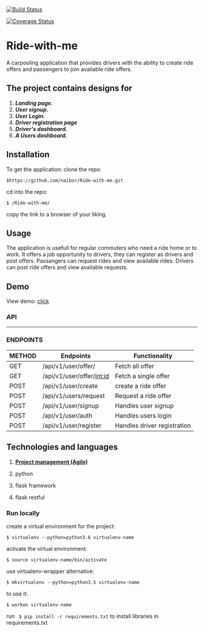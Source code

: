 
[![Build Status](https://travis-ci.org/naibor/Ride-with-me.svg?branch=Develop)](https://travis-ci.org/naibor/Ride-with-me)
<!-- travis badge -->
[![Coverage Status](https://coveralls.io/repos/github/naibor/Ride-with-me/badge.svg)](https://coveralls.io/github/naibor/Ride-with-me)
<!-- coverall badge -->

# Ride-with-me
A carpooling application that provides drivers with the ability to create ride offers and passengers to join available ride offers.
## The project contains designs for

 1. _**Landing page.**_
 2. _**User signup.**_
 3. _**User Login.**_
 4. _**Driver registration page**_
 5. _**Driver's dashboard.**_
 6. _**A Users dashboard.**_

## Installation

 To get the application:
clone the repo:
```
$https://github.com/naibor/Ride-with-me.git
```

cd into the repo:
```
$ /Ride-with-me/
```

copy the link to a browser of your liking.


## Usage

 The application is usefull for regular commuters who need a ride home or to work.
 It offers a job opportunity to drivers, they can register as drivers and post offers.
 Passangers can request rides and view available rides.
 Drivers can post ride offers and view available requests.

## Demo

View demo: [click](https://naibor.github.io/Ride-with-me/)


### API
--------------------------------------------------------------------------------------------------------------------------

### ENDPOINTS

 **METHOD**| **Endpoints**               |**Functionality**     
 ----------|-----------------------------|-----------------------------|
 GET       |/api/v1/user/offer/<location>| Fetch all offer              |
 GET       |/api/v1/user/offer/<int:id>  | Fetch a single offer         |
 POST      |/api/v1/user/create          | create a ride offer          |
 POST      |/api/v1/users/request        | Request a ride offer         |
 POST      |/api/v1/user/signup          | Handles user signup          |
 POST      |/api/v1/user/auth               | Handles users login          |
 POST      |/api/v1/user/register        | Handles driver registration  |

 ## Technologies and languages

1. [**Project management (Agile)**](https://www.pivotaltracker.com/n/projects/2177618)

2. python

3. flask framework

4. flask restful

### Run locally

create a virtual environment for the project:
```
$ virtualenv --python=python3.6 virtualenv-name
```
activate the virtual environment:
```
$ source virtualenv-name/bin/activate
```
use virtualenv-wrapper alternative:
```
$ mkvirtualenv --python=python3.5 virtualenv-name
```

to use it:
```
$ workon virtualenv-name
```
run ``` $ pip install -r requirements.txt``` to install libraries in requirements.txt
